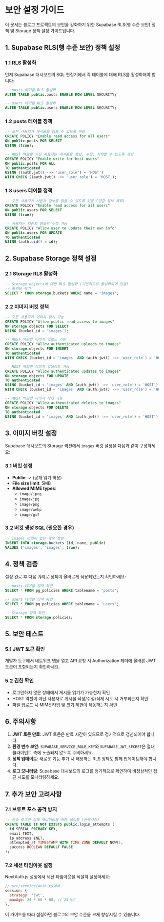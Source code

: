 # 보안 설정 가이드

이 문서는 블로그 프로젝트의 보안을 강화하기 위한 Supabase RLS(행 수준 보안) 정책 및 Storage 정책 설정 가이드입니다.

## 1. Supabase RLS(행 수준 보안) 정책 설정

### 1.1 RLS 활성화

먼저 Supabase 대시보드의 SQL 편집기에서 각 테이블에 대해 RLS를 활성화해야 합니다:

```sql
-- posts 테이블 RLS 활성화
ALTER TABLE public.posts ENABLE ROW LEVEL SECURITY;

-- users 테이블 RLS 활성화
ALTER TABLE public.users ENABLE ROW LEVEL SECURITY;
```

### 1.2 posts 테이블 정책

```sql
-- 모든 사용자가 게시물을 읽을 수 있도록 허용
CREATE POLICY "Enable read access for all users"
ON public.posts FOR SELECT
USING (true);

-- HOST 역할을 가진 사용자만 게시물을 생성, 수정, 삭제할 수 있도록 제한
CREATE POLICY "Enable write for host users"
ON public.posts FOR ALL
TO authenticated
USING ((auth.jwt() ->> 'user_role') = 'HOST')
WITH CHECK ((auth.jwt() ->> 'user_role') = 'HOST');
```

### 1.3 users 테이블 정책

```sql
-- 모든 사용자가 사용자 정보를 읽을 수 있도록 허용 (민감 정보 제외)
CREATE POLICY "Enable read access for all users"
ON public.users FOR SELECT
USING (true);

-- 사용자는 자신의 정보만 수정 가능
CREATE POLICY "Allow user to update their own info"
ON public.users FOR UPDATE
TO authenticated
USING (auth.uid() = id);
```

## 2. Supabase Storage 정책 설정

### 2.1 Storage RLS 활성화

```sql
-- Storage objects에 대한 RLS 활성화 (기본적으로 활성화되어 있음)
-- 확인용 쿼리
SELECT * FROM storage.buckets WHERE name = 'images';
```

### 2.2 이미지 버킷 정책

```sql
-- 모든 사용자가 이미지 읽기 가능
CREATE POLICY "Allow public read access to images"
ON storage.objects FOR SELECT
USING (bucket_id = 'images');

-- HOST 역할만 이미지 업로드 가능
CREATE POLICY "Allow authenticated uploads to images"
ON storage.objects FOR INSERT
TO authenticated
WITH CHECK (bucket_id = 'images' AND (auth.jwt() ->> 'user_role') = 'HOST');

-- HOST 역할만 이미지 업데이트 가능
CREATE POLICY "Allow authenticated updates to images"
ON storage.objects FOR UPDATE
TO authenticated
USING (bucket_id = 'images' AND (auth.jwt() ->> 'user_role') = 'HOST')
WITH CHECK (bucket_id = 'images' AND (auth.jwt() ->> 'user_role') = 'HOST');

-- HOST 역할만 이미지 삭제 가능
CREATE POLICY "Allow authenticated deletes to images"
ON storage.objects FOR DELETE
TO authenticated
USING (bucket_id = 'images' AND (auth.jwt() ->> 'user_role') = 'HOST');
```

## 3. 이미지 버킷 설정

Supabase 대시보드의 Storage 섹션에서 `images` 버킷 설정을 다음과 같이 구성하세요:

### 3.1 버킷 설정

- **Public**: ✓ (공개 읽기 허용)
- **File size limit**: 5MB
- **Allowed MIME types**:
  - `image/jpeg`
  - `image/jpg`
  - `image/png`
  - `image/webp`
  - `image/gif`

### 3.2 버킷 생성 SQL (필요한 경우)

```sql
-- images 버킷이 없는 경우 생성
INSERT INTO storage.buckets (id, name, public)
VALUES ('images', 'images', true);
```

## 4. 정책 검증

설정 완료 후 다음 쿼리로 정책이 올바르게 적용되었는지 확인하세요:

```sql
-- posts 테이블 정책 확인
SELECT * FROM pg_policies WHERE tablename = 'posts';

-- users 테이블 정책 확인
SELECT * FROM pg_policies WHERE tablename = 'users';

-- Storage 정책 확인
SELECT * FROM storage.policies;
```

## 5. 보안 테스트

### 5.1 JWT 토큰 확인

개발자 도구에서 네트워크 탭을 열고 API 요청 시 Authorization 헤더에 올바른 JWT 토큰이 포함되는지 확인하세요.

### 5.2 권한 확인

- 로그인하지 않은 상태에서 게시물 읽기가 가능한지 확인
- HOST 역할이 아닌 사용자로 게시물 작성/수정/삭제 시도 시 거부되는지 확인
- 파일 업로드 시 MIME 타입 및 크기 제한이 작동하는지 확인

## 6. 주의사항

1. **JWT 토큰 만료**: JWT 토큰은 만료 시간이 있으므로 정기적으로 갱신되어야 합니다.
2. **환경 변수 보안**: `SUPABASE_SERVICE_ROLE_KEY`와 `SUPABASE_JWT_SECRET`은 절대 클라이언트 측에 노출되지 않도록 주의하세요.
3. **정책 업데이트**: 새로운 기능 추가 시 해당하는 RLS 정책도 함께 업데이트해야 합니다.
4. **로그 모니터링**: Supabase 대시보드의 로그를 정기적으로 확인하여 비정상적인 접근 시도를 모니터링하세요.

## 7. 추가 보안 고려사항

### 7.1 브루트 포스 공격 방지

```sql
-- 연속 로그인 실패 모니터링을 위한 테이블 (선택사항)
CREATE TABLE IF NOT EXISTS public.login_attempts (
  id SERIAL PRIMARY KEY,
  email TEXT,
  ip_address INET,
  attempted_at TIMESTAMP WITH TIME ZONE DEFAULT NOW(),
  success BOOLEAN DEFAULT FALSE
);
```

### 7.2 세션 타임아웃 설정

NextAuth.js 설정에서 세션 타임아웃을 적절히 설정하세요:

```javascript
// src/service/auth.ts에서
session: {
  strategy: 'jwt',
  maxAge: 24 * 60 * 60, // 24시간
},
```

이 가이드를 따라 설정하면 블로그의 보안 수준을 크게 향상시킬 수 있습니다.
